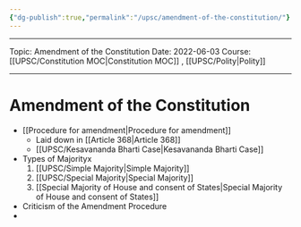 ```yaml
---
{"dg-publish":true,"permalink":"/upsc/amendment-of-the-constitution/"}
---
```


----
Topic: Amendment of the Constitution
Date: 2022-06-03
Course: [[UPSC/Constitution MOC\|Constitution MOC]] , [[UPSC/Polity\|Polity]] 

----


# Amendment of the Constitution

- [[Procedure for amendment\|Procedure for amendment]]
	- Laid down in [[Article 368\|Article 368]]
	- [[UPSC/Kesavananda Bharti Case\|Kesavananda Bharti Case]] 
- Types of Majorityx
	1. [[UPSC/Simple Majority\|Simple Majority]]
	2. [[UPSC/Special Majority\|Special Majority]]
	3. [[Special Majority of House and consent of States\|Special Majority of House and consent of States]]
- Criticism of the Amendment Procedure
- 